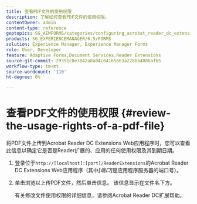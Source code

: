 ```yaml
---
title: 查看PDF文件的使用权限
description: 了解如何查看PDF文件的使用权限。
contentOwner: admin
content-type: reference
geptopics: SG_AEMFORMS/categories/configuring_acrobat_reader_dc_extensions
products: SG_EXPERIENCEMANAGER/6.5/FORMS
solution: Experience Manager, Experience Manager Forms
role: User, Developer
feature: Adaptive Forms,Document Services,Reader Extensions
source-git-commit: 29391c8e3042a8a04c64165663a228bb4886afb5
workflow-type: tm+mt
source-wordcount: '110'
ht-degree: 0%

---
```


# 查看PDF文件的使用权限 {#review-the-usage-rights-of-a-pdf-file}

将PDF文件上传到Acrobat Reader DC Extensions Web应用程序时，您可以查看此信息以确定它是否是Reader扩展的、应用的任何使用权限及其到期日期。

1. 登录位于`http://[localhost]:[port]/ReaderExtensions`的Acrobat Reader DC Extensions Web应用程序（其中&#x200B;*[端口]*&#x200B;是应用程序服务器的端口号）。
1. 单击浏览以上传PDF文件，然后单击信息。 该信息显示在文件名下方。

   有关修改文件使用权限的详细信息，请参阅Acrobat Reader DC扩展帮助。
